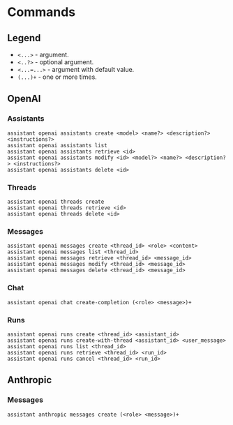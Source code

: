 # Commands

## Legend

- `<...>` - argument.
- `<..?>` - optional argument.
- `<...=...>` - argument with default value.
- `(...)+` - one or more times.

## OpenAI

### Assistants

```shell
assistant openai assistants create <model> <name?> <description?> <instructions?>
assistant openai assistants list
assistant openai assistants retrieve <id>
assistant openai assistants modify <id> <model?> <name?> <description?> <instructions?>
assistant openai assistants delete <id>
```

### Threads

```shell
assistant openai threads create
assistant openai threads retrieve <id>
assistant openai threads delete <id>
```

### Messages

```shell
assistant openai messages create <thread_id> <role> <content>
assistant openai messages list <thread_id>
assistant openai messages retrieve <thread_id> <message_id>
assistant openai messages modify <thread_id> <message_id>
assistant openai messages delete <thread_id> <message_id>
```

### Chat

```shell
assistant openai chat create-completion (<role> <message>)+
```

### Runs

```shell
assistant openai runs create <thread_id> <assistant_id>
assistant openai runs create-with-thread <assistant_id> <user_message>
assistant openai runs list <thread_id>
assistant openai runs retrieve <thread_id> <run_id>
assistant openai runs cancel <thread_id> <run_id>
```

## Anthropic

### Messages

```shell
assistant anthropic messages create (<role> <message>)+
```


